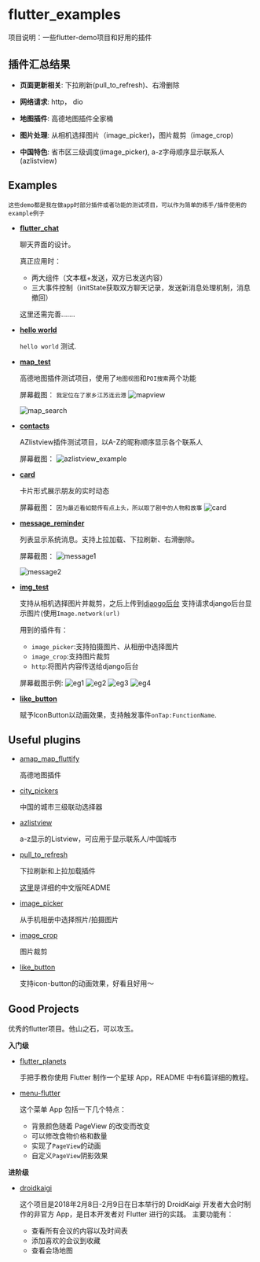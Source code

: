 # flutter_examples
项目说明：一些flutter-demo项目和好用的插件

## 插件汇总结果

* **页面更新相关**: 下拉刷新(pull_to_refresh)、右滑删除

* **网络请求**:     http， dio

* **地图插件**:     高德地图插件全家桶

* **图片处理**:     从相机选择图片（image_picker)，图片裁剪（image_crop)

* **中国特色**:     省市区三级调度(image_picker), a-z字母顺序显示联系人(azlistview)


## Examples

```
这些demo都是我在做app时部分插件或者功能的测试项目，可以作为简单的练手/插件使用的example例子
```
* [**flutter_chat**](https://github.com/WxxShirley/flutter_plugins_all/tree/master/flutter_chat)

   聊天界面的设计。
   
   真正应用时：
   
    *   两大组件（文本框+发送，双方已发送内容）
    *   三大事件控制（initState获取双方聊天记录，发送新消息处理机制，消息撤回）
    
    这里还需完善.......


* [**hello world**](https://github.com/WxxShirley/flutter_examples/tree/master/hello_world)
   
   ```hello world``` 测试.
  

* [**map_test**](https://github.com/WxxShirley/flutter_examples/tree/master/map_test)
   
   高德地图插件测试项目，使用了`地图视图`和`POI搜索`两个功能
   
   屏幕截图：
      ```我定位在了家乡江苏连云港```
     ![mapview](https://github.com/WxxShirley/flutter_examples/blob/master/screenshots/map_test1.jpg)
   
     ![map_search](https://github.com/WxxShirley/flutter_examples/blob/master/screenshots/map_test2.jpg)
   

* [**contacts**](https://github.com/WxxShirley/flutter_examples/tree/master/contacts)

   AZlistview插件测试项目，以A-Z的昵称顺序显示各个联系人
   
   屏幕截图：
     ![azlistview_example](https://github.com/WxxShirley/flutter_examples/blob/master/screenshots/contacts.png)
   
* [**card**](https://github.com/WxxShirley/flutter_examples/tree/master/card)
   
   卡片形式展示朋友的实时动态

   屏幕截图：
      ```因为最近看如懿传有点上头，所以取了剧中的人物和故事```
      ![card](https://github.com/WxxShirley/flutter_examples/blob/master/screenshots/card.jpg)


* [**message_reminder**](https://github.com/WxxShirley/flutter_examples/tree/master/message_reminder)

   列表显示系统消息。支持上拉加载、下拉刷新、右滑删除。
   
   屏幕截图：
      ![message1](https://github.com/WxxShirley/flutter_examples/blob/master/screenshots/message1.jpg)
    
    
     ![message2](https://github.com/WxxShirley/flutter_examples/blob/master/screenshots/message2.jpg)

       
* [**img_test**](https://github.com/WxxShirley/flutter_examples/tree/master/image_test)

  支持从相机选择图片并裁剪，之后上传到[djaogo后台](https://github.com/WxxShirley/flutter_examples/tree/master/image_backend)
  支持请求django后台显示图片(使用`Image.network(url)`
  
  用到的插件有：
  * `image_picker`:支持拍摄图片、从相册中选择图片
  * `image_crop`:支持图片裁剪
  * `http`:将图片内容传送给django后台
  
  屏幕截图示例:
      ![eg1](https://github.com/WxxShirley/flutter_examples/blob/master/screenshots/img_test1.jpg)
      ![eg2](https://github.com/WxxShirley/flutter_examples/blob/master/screenshots/img_test2.jpg)
      ![eg3](https://github.com/WxxShirley/flutter_examples/blob/master/screenshots/img_test3.jpg)
      ![eg4](https://github.com/WxxShirley/flutter_examples/blob/master/screenshots/img_test4.jpg)


* [**like_button**](https://github.com/WxxShirley/flutter_examples/tree/master/like_button_example)
   
   赋予IconButton以动画效果，支持触发事件`onTap:FunctionName`.

   
## Useful plugins

* [amap_map_fluttify](https://pub.dev/packages/amap_map_fluttify)

   高德地图插件

* [city_pickers](https://pub.dev/packages/city_pickers)

   中国的城市三级联动选择器

* [azlistview](https://pub.dev/packages/azlistview)

   a-z显示的Listview，可应用于显示联系人/中国城市

* [pull_to_refresh](https://pub.dev/packages/pull_to_refresh)

   下拉刷新和上拉加载插件
   
   [这里](https://github.com/peng8350/flutter_pulltorefresh/blob/master/README_CN.md)是详细的中文版README
   
   
* [image_picker](https://pub.dev/packages/image_picker)

  从手机相册中选择照片/拍摄图片


* [image_crop](https://pub.dev/packages/image_crop)
  
  图片裁剪

* [like_button](https://github.com/fluttercandies/like_button/blob/master/README-ZH.md)
   
   支持icon-button的动画效果，好看且好用～

## Good Projects
优秀的flutter项目。他山之石，可以攻玉。

**入门级**
 * [flutter_planets](https://github.com/sergiandreplace/flutter_planets_tutorial)
    
   手把手教你使用 Flutter 制作一个星球 App，README 中有6篇详细的教程。
  
 * [menu-flutter](https://github.com/braulio94/menu_flutter)
   
   这个菜单 App 包括一下几个特点：
   * 背景颜色随着 PageView 的改变而改变
   * 可以修改食物价格和数量
   * 实现了`PageView`的动画
   * 自定义`PageView`阴影效果
  

**进阶级**
 * [droidkaigi](https://github.com/konifar/droidkaigi2018-flutter)
   
   这个项目是2018年2月8日-2月9日在日本举行的 DroidKaigi 开发者大会时制作的非官方 App，是日本开发者对 Flutter 进行的实践。
   主要功能有：
   * 查看所有会议的内容以及时间表
   * 添加喜欢的会议到收藏
   * 查看会场地图
   
